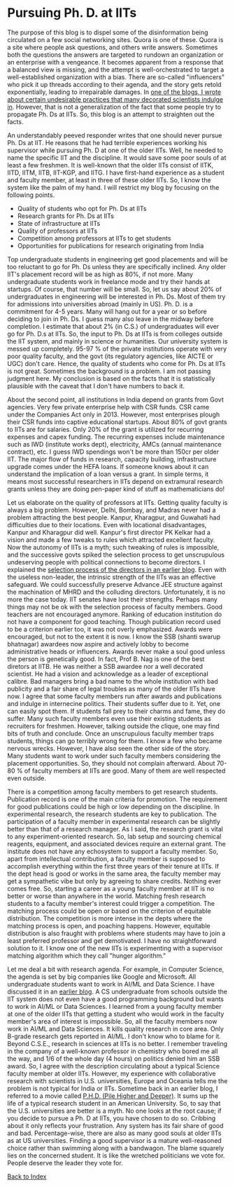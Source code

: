 # Pursuing Ph. D. at IITs

The purpose of this blog is to dispel some of the disinformation being circulated on a few social networking sites. Quora is one of these.
Quora is a site where people ask questions, and others write answers. Sometimes both the questions the answers are targeted to rundown an organization
or an enterprise with a vengeance. It becomes apparent from a response that a balanced view is missing, and the attempt is well-orchestrated 
to target a well-established organization with a bias. There are so-called "influencers" who pick it up threads according to their agenda, and the story 
gets retold exponentially, leading to irrepairable damages. In [one of the blogs, I wrote about certain undesirable practices that
many decorated scientists indulge in](../PhDstudents.md). However, that is not a generalization of the fact that some people try to propagate 
Ph. Ds at IITs. So, this blog is an attempt to straighten out the facts. 

An understandably peeved responder writes that one should never pursue Ph. Ds at IIT. He reasons that he had terrible 
experiences working his supervisor while pursuing Ph. D at one of the older IITs. Well, he needed to name the specific IIT and the discipline.
It would save some poor souls of at least a few freshmen. It is well-known that the older IITs consist of IITK, IITD, IITM, IITB, IIT-KGP, and IITG.
I have first-hand experience as a student and faculty member, at least in three of these older IITs. So, I know the system like the palm of my hand. 
I will restrict my blog by focusing on the following points.

- Quality of students who opt for Ph. Ds at IITs
- Research grants for Ph. Ds at IITs 
- State of infrastructure at IITs
- Quality of professors at IITs
- Competition among professors at IITs to get students
- Opportunities for publications for research originating from India

Top undergraduate students in engineering get good placements and will be too reluctant to go for Ph. Ds unless they are specifically inclined. 
Any older IIT's placement record will be as high as 80%, if not more. Many undergraduate students work in freelance mode and try their 
hands at startups. Of course, that number will be small. So, let us say about 20% of undergraduates in engineering will be interested in
Ph. Ds. Most of them try for admissions into universities abroad (mainly in US). Ph. D. is a commitment for 4-5 years. Many will hang out 
for a year or so before deciding to join in Ph. Ds. I guess many also leave in the midway before completion. I estimate that about 2% (in C.S.)
of undergraduates will ever go for Ph. D.s at IITs. So, the input to Ph. Ds at IITs is from colleges outside the IIT system, and mainly in science
or humanities. Our university system is messed up completely. 95-97 % of the private institutions operate with very poor quality faculty, and 
the govt (its regulatory agencies, like AICTE or UGC) don't care. Hence, the quality of students who come for Ph. Ds at IITs is not great. 
Sometimes the background is a problem. I am not passing judgment here. My conclusion is based on the facts that it is statistically plausible
with the caveat that I don't have numbers to back it.

About the second point, all institutions in India depend on grants from Govt agencies. Very few private enterprise help with CSR funds. CSR came
under the Companies Act only in 2013. However, most enterprises plough their CSR funds into captive educational startups.  About 80% of govt
grants to IITs are for salaries. Only 20% of the grant is utilized for recurring expenses and capex funding. The recurring expenses
include maintenance such as IWD (institute works dept), electricity, AMCs (annual maintenance contract), etc. I guess IWD spendings won't be more 
than 150cr per older IIT. The major flow of funds in research, capacity building, infrastructure upgrade comes under the HEFA loans. If 
someone knows about it can understand the implication of a loan versus a grant. In simple terms, it means most successful researchers in IITs 
depend on extramural research grants unless they are doing pen-paper kind of stuff as mathematicians do!

Let us elaborate on the quality of professors at IITs. Getting quality faculty is always a big problem. However, Delhi, Bombay, and Madras never
had a problem attracting the best people. Kanpur, Kharagpur, and Guwahati had difficulties due to their locations. Even with locational
disadvantages, Kanpur and Kharagpur did well. Kanpur's first director PK Kelkar had a vision and made a few tweaks to rules which attracted
excellent faculty. Now the autonomy of IITs is a myth; such tweaking of rules is impossible, and the successive govts spiked the selection process 
to get unscrupulous undeserving people with political connections to become directors.  I explained the 
[selection process of the directors in an earlier blog](../universityChiefExecutive.md). Even with the useless non-leader, the intrinsic strength 
of the IITs was an effective safeguard. We could successfully preserve Advance JEE structure against the machination of MHRD and the colluding
directors. Unfortunately, it is no more the case today. IIT senates have lost their strengths. Perhaps many things may not be ok with the 
selection process of faculty members. Good teachers are not encouraged anymore. Ranking of education institution do not have a component for
good teaching. Though publication record used to be a criterion earlier too, it was not overly emphasized. Awards were encouraged, but not to
the extent it is now. I know the SSB (shanti swarup bhatnagar) awardees now aspire and actively lobby to become administrative heads or 
influencers. Awards never make a soul good unless the person is genetically good. In fact, Prof B. Nag is one of the best diretors at IITB. He was 
neither a SSB awardee nor a well decorated scientist. He had a vision and acknowledge as a leader of exceptional calibre. Bad managers bring
a bad name to the whole institution with bad publicity and a fair share of legal troubles as many of the older IITs have now. I agree that some 
faculty members run after awards and publications and indulge in internecine politics. Their students suffer due to it. Yet, one 
can easily spot them. If students fall prey to their charms and fame, they do suffer. Many such faculty members even use their existing students
as recruiters for freshmen. However, talking outside the clique, one  may find bits of truth and conclude. Once an unscrupulous faculty member 
traps students, things can go terribly wrong for them. I know a few who became nervous wrecks. However, I have also seen the 
other side of the story. Many students want to work under such faculty members considering the placement opportunities. So, they should not complain 
afterward. About 70-80 % of faculty members at IITs are good. Many of them are well respected even outside. 

There is a competition among faculty members to get research students. Publication record is one of the main criteria for promotion.
The requirement for good publications could be high or low depending on the discipline. In experimental research, the research students are key
to publication. The participation of a faculty member in experimental research can be slightly better than that of a research manager. As I said, the
research grant is vital to any experiment-oriented research. So, lab setup and sourcing chemical reagents, equipment, and associated devices require
an external grant. The institute does not have any echosystem to support a faculty member. So, apart from intellectual contribution, a
faculty member is supposed to accomplish everything within the first three years of their tenure at IITs. If the dept head is good or works in the 
same area, the faculty member may get a sympathetic vibe but only by agreeing to share credits. Nothing ever comes free. So, starting a career as 
a young faculty member at IIT is no better or worse than anywhere in the world. Matching fresh research students to a faculty member's interest could 
trigger a competition. The matching process could be open or based on the criterion of equitable distribution. The competition is more intense in the
depts where the matching process is open, and poaching happens. However, equitable distribution is also fraught with
problems where students may have to join a least preferred professor and get demotivated. I have no straightforward solution to it. I know 
one of the new IITs is experimenting with a supervisor matching algorithm which they call "hunger algorithm."

Let me deal a bit with research agenda. For example, in Computer Science, the agenda is set by big companies like Google and Microsoft. 
All undergraduate students want to work in AI/ML and Data Science. I have discussed it in an [earlier blog](../AI-ML-DataScience.md). 
A CS undergraduate from schools outside the IIT system does not even have a good programming background but wants to work in AI/ML or Data 
Sciences. I learned from a young faculty member at one of the older IITs that getting a student who would work in the faculty member's area 
of interest is impossible. So, all the faculty members now work in AI/ML and Data Sciences. It kills quality research in core area. Only 
B-grade research gets reported in AI/ML. I don't know who to blame for it. Beyond C.S.E., research in sciences at IITs is no better. I remember 
traveling in the company of a well-known professor in chemistry who bored me all the way, and 1/6 of the whole day (4 hours) on politics 
denied him an SSB award. So, I agree with the description circulating about a typical Science faculty member at older IITs. However, my 
experience with collaborative research with scientists in U.S. universities, Europe and Oceania tells me the problem is not typical for India 
or IITs. Sometime back in an earlier blog, I referred to a movie called 
[P.H.D. (Pile Higher and Deeper)](https://www.youtube.com/watch?v=uMFKu8ies0c). It sums up the life of a typical research student in an 
American University. So, to say that the U.S. universities are better is a myth. No one looks at the root cause; if you decide to pursue a 
Ph. D at IITs, you have chosen to do so. Cribbing about it only reflects your frustration. Any system has its fair share of good and bad. 
Percentage-wise, there are also as many good souls at older IITs as at US universities. Finding a good supervisor is a mature well-reasoned 
choice rather than swimming along with a bandwagon. The blame squarely lies on the concerned student. It is like the wretched politicians 
we vote for. People deserve the leader they vote for.


[Back to Index](../index.md)

